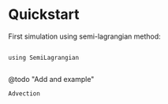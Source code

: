 # Quickstart

First simulation using semi-lagrangian method:

```@example 1

using SemiLagrangian


```

@todo "Add and example"

```@docs
Advection
```
